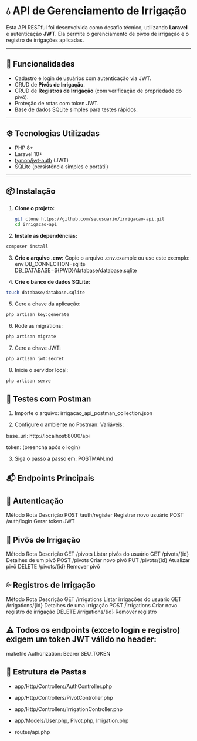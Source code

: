 # 💧 API de Gerenciamento de Irrigação

Esta API RESTful foi desenvolvida como desafio técnico, utilizando **Laravel** e autenticação **JWT**. Ela permite o gerenciamento de pivôs de irrigação e o registro de irrigações aplicadas.

---

## 🚀 Funcionalidades

- Cadastro e login de usuários com autenticação via JWT.
- CRUD de **Pivôs de Irrigação**.
- CRUD de **Registros de Irrigação** (com verificação de propriedade do pivô).
- Proteção de rotas com token JWT.
- Base de dados SQLite simples para testes rápidos.

---

## ⚙️ Tecnologias Utilizadas

- PHP 8+
- Laravel 10+
- [tymon/jwt-auth](https://github.com/tymondesigns/jwt-auth) (JWT)
- SQLite (persistência simples e portátil)

---

## 📦 Instalação

1. **Clone o projeto:**
   ```bash
   git clone https://github.com/seuusuario/irrigacao-api.git
   cd irrigacao-api
2. **Instale as dependências:**
```bash
composer install
```

3. **Crie o arquivo .env:**
Copie o arquivo .env.example ou use este exemplo:
env
DB_CONNECTION=sqlite
DB_DATABASE=${PWD}/database/database.sqlite

4. **Crie o banco de dados SQLite:**

```bash
touch database/database.sqlite
```
5. Gere a chave da aplicação:

```bash
php artisan key:generate
```
6. Rode as migrations:

```bash
php artisan migrate
```
7. Gere a chave JWT:

```bash
php artisan jwt:secret
```

8. Inicie o servidor local:

```bash
php artisan serve
```

## 🧪 Testes com Postman
1. Importe o arquivo:
irrigacao_api_postman_collection.json

3. Configure o ambiente no Postman:
Variáveis:

base_url: http://localhost:8000/api

token: (preencha após o login)

3. Siga o passo a passo em:
POSTMAN.md

## 📬 Endpoints Principais
## 🔐 Autenticação
Método	Rota	Descrição
POST	/auth/register	Registrar novo usuário
POST	/auth/login	Gerar token JWT

## 🚜 Pivôs de Irrigação
Método	Rota	Descrição
GET	/pivots	Listar pivôs do usuário
GET	/pivots/{id}	Detalhes de um pivô
POST	/pivots	Criar novo pivô
PUT	/pivots/{id}	Atualizar pivô
DELETE	/pivots/{id}	Remover pivô

## 💦 Registros de Irrigação
Método	Rota	Descrição
GET	/irrigations	Listar irrigações do usuário
GET	/irrigations/{id}	Detalhes de uma irrigação
POST	/irrigations	Criar novo registro de irrigação
DELETE	/irrigations/{id}	Remover registro

## ⚠️ Todos os endpoints (exceto login e registro) exigem um token JWT válido no header:

makefile
Authorization: Bearer SEU_TOKEN

## 📁 Estrutura de Pastas
- app/Http/Controllers/AuthController.php

- app/Http/Controllers/PivotController.php

- app/Http/Controllers/IrrigationController.php

- app/Models/User.php, Pivot.php, Irrigation.php

- routes/api.php
